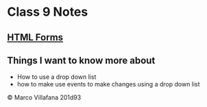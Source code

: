 # Class 9 Notes

## [HTML Forms](https://developer.mozilla.org/en-US/docs/Learn/Forms)



## Things I want to know more about

+ How to use a drop down list
+ how to make use events to make changes using a drop down list


© Marco Villafana 201d93
